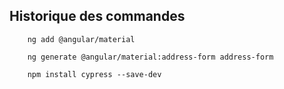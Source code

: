 ## Historique des commandes


        ng add @angular/material

        ng generate @angular/material:address-form address-form

        npm install cypress --save-dev